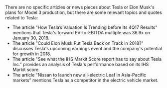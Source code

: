 There are no specific articles or news pieces about Tesla or Elon Musk's plans for Model 3 production, but there are some relevant topics and quotes related to Tesla:

*   The article "How Tesla’s Valuation Is Trending before Its 4Q17 Results" mentions that Tesla's forward EV-to-EBITDA multiple was 36.9x on January 30, 2018.
*   The article "Could Elon Musk Put Tesla Back on Track in 2018?" discusses Tesla's upcoming earnings event and the company's potential for growth in 2018.
*   The article "See what the IHS Markit Score report has to say about Tesla Inc." provides an analysis of Tesla's performance based on its IHS Markit score.
*   The article "Nissan to launch new all-electric Leaf in Asia-Pacific markets" mentions Tesla as a competitor in the electric vehicle market.